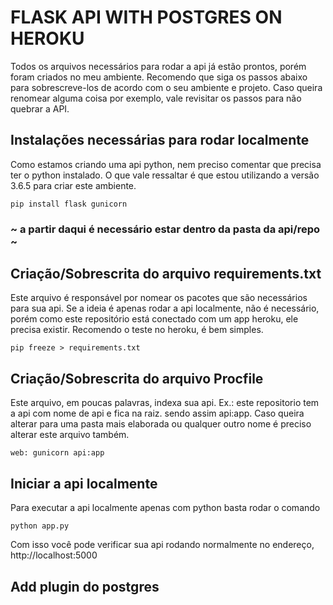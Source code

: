 # FLASK API WITH POSTGRES ON HEROKU

Todos os arquivos necessários para rodar a api já estão prontos, porém foram criados no meu ambiente. 
Recomendo que siga os passos abaixo para sobrescreve-los de acordo com o seu ambiente e projeto.
Caso queira renomear alguma coisa por exemplo, vale revisitar os passos para não quebrar a API.

## Instalações necessárias para rodar localmente
Como estamos criando uma api python, nem preciso comentar que precisa ter o python instalado. O que vale ressaltar é que estou utilizando a versão 3.6.5 para criar este ambiente.

```
pip install flask gunicorn
```

### ~ a partir daqui é necessário estar dentro da pasta da api/repo ~

## Criação/Sobrescrita do arquivo requirements.txt
Este arquivo é responsável por nomear os pacotes que são necessários para sua api. Se a ideia é apenas rodar a api localmente, não é necessário, porém como este repositório está conectado com um app heroku, ele precisa existir. Recomendo o teste no heroku, é bem simples.

```
pip freeze > requirements.txt
```

## Criação/Sobrescrita do arquivo Procfile
Este arquivo, em poucas palavras, indexa sua api. Ex.: este repositorio tem a api com nome de api e fica na raiz. sendo assim api:app. Caso queira alterar para uma pasta mais elaborada ou qualquer outro nome é preciso alterar este arquivo também.

```
web: gunicorn api:app
```

## Iniciar a api localmente
Para executar a api localmente apenas com python basta rodar o comando

```
python app.py
```

Com isso você pode verificar sua api rodando normalmente no endereço, http://localhost:5000


## Add plugin do postgres
